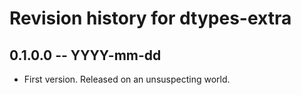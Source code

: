 # Revision history for dtypes-extra

## 0.1.0.0  -- YYYY-mm-dd

* First version. Released on an unsuspecting world.
